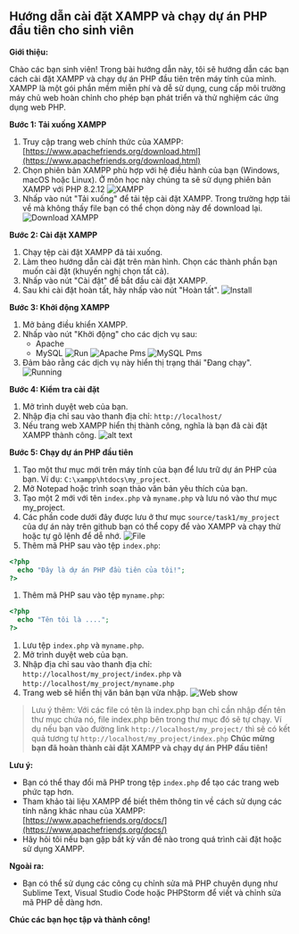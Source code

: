 ## Hướng dẫn cài đặt XAMPP và chạy dự án PHP đầu tiên cho sinh viên

**Giới thiệu:**

Chào các bạn sinh viên! Trong bài hướng dẫn này, tôi sẽ hướng dẫn các bạn cách cài đặt XAMPP và chạy dự án PHP đầu tiên trên máy tính của mình. XAMPP là một gói phần mềm miễn phí và dễ sử dụng, cung cấp môi trường máy chủ web hoàn chỉnh cho phép bạn phát triển và thử nghiệm các ứng dụng web PHP.

**Bước 1: Tải xuống XAMPP**

1. Truy cập trang web chính thức của XAMPP: [https://www.apachefriends.org/download.html](https://www.apachefriends.org/download.html)
1. Chọn phiên bản XAMPP phù hợp với hệ điều hành của bạn (Windows, macOS hoặc Linux). Ở môn học này chúng ta sẽ sử dụng phiên bản XAMPP với PHP 8.2.12
![XAMPP](../../assets/image/image1.png)
1. Nhấp vào nút "Tải xuống" để tải tệp cài đặt XAMPP. Trong trường hợp tải về mà không thấy file bạn có thể chọn dòng này để download lại. 
![Download XAMPP](../../assets/image/image2.png)

**Bước 2: Cài đặt XAMPP**

1. Chạy tệp cài đặt XAMPP đã tải xuống.
1. Làm theo hướng dẫn cài đặt trên màn hình. Chọn các thành phần bạn muốn cài đặt (khuyến nghị chọn tất cả).
1. Nhấp vào nút "Cài đặt" để bắt đầu cài đặt XAMPP.
1. Sau khi cài đặt hoàn tất, hãy nhấp vào nút "Hoàn tất".
![Install](../../assets/image/image3.png)

**Bước 3: Khởi động XAMPP**

1. Mở bảng điều khiển XAMPP.
1. Nhấp vào nút "Khởi động" cho các dịch vụ sau:
    * Apache
    * MySQL
![Run](../../assets/image/image4.png)
![Apache Pms](../../assets/image/image5.png)
![MySQL Pms](../../assets/image/image6.png)
1. Đảm bảo rằng các dịch vụ này hiển thị trạng thái "Đang chạy".
![Running](../../assets/image/image7.png)

**Bước 4: Kiểm tra cài đặt**

1. Mở trình duyệt web của bạn.
1. Nhập địa chỉ sau vào thanh địa chỉ: `http://localhost/`
1. Nếu trang web XAMPP hiển thị thành công, nghĩa là bạn đã cài đặt XAMPP thành công.
![alt text](../../assets/image/image8.png)

**Bước 5: Chạy dự án PHP đầu tiên**

1. Tạo một thư mục mới trên máy tính của bạn để lưu trữ dự án PHP của bạn. Ví dụ: `C:\xampp\htdocs\my_project`.
1. Mở Notepad hoặc trình soạn thảo văn bản yêu thích của bạn.
1. Tạo một 2 mới với tên `index.php` và `myname.php` và lưu nó vào thư mục my_project.
1. Các phần code dưới đây được lưu ở thư mục `source/task1/my_project` của dự án này trên github bạn có thể copy để vào XAMPP và chạy thử hoặc tự gõ lệnh để dễ nhớ.
![File](../../assets/image/image9.png)
1. Thêm mã PHP sau vào tệp `index.php`:

```php
<?php
  echo "Đây là dự án PHP đầu tiên của tôi!";
?>
```
1. Thêm mã PHP sau vào tệp `myname.php`:

```php
<?php
  echo "Tên tôi là ....";
?>
```

1. Lưu tệp `index.php` và `myname.php`.
1. Mở trình duyệt web của bạn.
1. Nhập địa chỉ sau vào thanh địa chỉ: `http://localhost/my_project/index.php` và `http://localhost/my_project/myname.php`
1. Trang web sẽ hiển thị văn bản bạn vừa nhập.
![Web show](../../assets/image/image10.png)

> Lưu ý thêm: Với các file có tên là index.php bạn chỉ cần nhập đến tên thư mục chứa nó, file index.php bên trong thư mục đó sẽ tự chạy. Ví dụ nếu bạn vào đường link `http://localhost/my_project/` thì sẽ có kết quả tương tự `http://localhost/my_project/index.php`
**Chúc mừng bạn đã hoàn thành cài đặt XAMPP và chạy dự án PHP đầu tiên!**

**Lưu ý:**

* Bạn có thể thay đổi mã PHP trong tệp `index.php` để tạo các trang web phức tạp hơn.
* Tham khảo tài liệu XAMPP để biết thêm thông tin về cách sử dụng các tính năng khác nhau của XAMPP: [https://www.apachefriends.org/docs/](https://www.apachefriends.org/docs/)
* Hãy hỏi tôi nếu bạn gặp bất kỳ vấn đề nào trong quá trình cài đặt hoặc sử dụng XAMPP.

**Ngoài ra:**

* Bạn có thể sử dụng các công cụ chỉnh sửa mã PHP chuyên dụng như Sublime Text, Visual Studio Code hoặc PHPStorm để viết và chỉnh sửa mã PHP dễ dàng hơn.

**Chúc các bạn học tập và thành công!**
